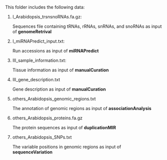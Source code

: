 This folder includes the following data:

1. I_Arabidopsis_trsnsnoRNAs.fa.gz:

   Sequences file containing tRNAs, rRNAs, snRNAs, and snoRNAs as input of **genomeRetrival**

2. I_miRNAPredict_input.txt:

   Run accessions as input of **miRNAPredict**

3. III_sample_information.txt:

   Tissue information as input of **manualCuration**

4. III_gene_description.txt

   Gene description as input of **manualCuration**

5. others_Arabidopsis_genomic_regions.txt

   The annotation of genomic regions as input of **associationAnalysis**

6. others_Arabidopsis_proteins.fa.gz

   The protein sequences as input of **duplicationMIR**

7. others_Arabidopsis_SNPs.txt

   The variable positions in genomic regions as input of **sequenceVariation**
